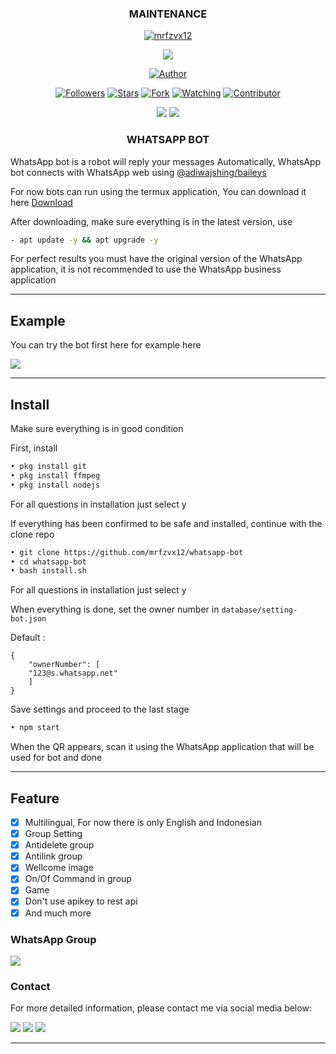 <h3 align="center">MAINTENANCE</h3>

<p align="center">
<a href="https://github.com/mrfzvx12"><img title="mrfzvx12" src="https://img.shields.io/badge/github-Mrfzvx12-orange.svg?style=social&logo=github"></a>
</p>
<p align="center">
<img src="https://gpvc.arturio.dev/mrfzvx12" />
<p/>
<p align="center">
<a href="https://github.com/mrfzvx12"><img title="Author" src="https://img.shields.io/badge/Termux Whatsapp Bot-black?style=for-the-badge&logo=github"></a>
<p/>
<p align="center">
<a href="https://github.com/mrfzvx12/followers"><img title="Followers" src="https://img.shields.io/github/followers/mrfzvx12?label=Followers&style=social"></a>
<a href="https://github.com/mrfzvx12/whatsapp-bot/stargazers/"><img title="Stars" src="https://img.shields.io/github/stars/mrfzvx12/whatsapp-bot?&style=social"></a>
<a href="https://github.com/mrfzvx12/whatsapp-bot/network/members"><img title="Fork" src="https://img.shields.io/github/forks/mrfzvx12/whatsapp-bot?style=social"></a>
<a href="https://github.com/mrfzvx12/whatsapp-bot/watchers"><img title="Watching" src="https://img.shields.io/github/watchers/mrfzvx12/whatsapp-bot?label=Watching&style=social"></a>
<a href="https://github.com/mrfzvx12/whatsapp-bot/watchers"><img title="Contributor" src="https://img.shields.io/github/contributors/mrfzvx12/whatsapp-bot?logo=github&style=social"></a>
</p>
<p align="center">
<a href="https://github.com/mrfzvx12/whatsapp-bot"><img src="https://img.shields.io/github/repo-size/mrfzvx12/whatsapp-bot?label=Repo%20size&style=plastic"></a>
<a href="https://github.com/mrfzvx12/whatsapp-bot"><img src="https://img.shields.io/github/search/mrfzvx12/mrfzvx12/whatsapp?label=Search&style=plastic"></a>
</p>


<h3 align="center">WHATSAPP BOT</h3>

WhatsApp bot is a robot will reply your messages Automatically, WhatsApp bot connects with WhatsApp web using [@adiwajshing/baileys](https://github.com/adiwajshing/Baileys)

For now bots can run using the termux application, You can download it here [Download](https://play.google.com/store/apps/details?id=com.termux) 

After downloading, make sure everything is in the latest version, use 
```bash 
- apt update -y && apt upgrade -y
```
For perfect results you must have the original version of the WhatsApp application, it is not recommended to use the WhatsApp business application

***

## Example
You can try the bot first here for example here

<a href="" target="blank"><img src="https://img.shields.io/badge/Whatsapp Bot-30302f?style=flat&logo=whatsapp" /></a>

***

## Install
Make sure everything is in good condition

First, install
```bash
• pkg install git
• pkg install ffmpeg
• pkg install nodejs
```

For all questions in installation just select y

If everything has been confirmed to be safe and installed, continue with the clone repo
```bash
• git clone https://github.com/mrfzvx12/whatsapp-bot
• cd whatsapp-bot
• bash install.sh
```
For all questions in installation just select y

When everything is done, set the owner number in ```database/setting-bot.json```

Default :
```
{
	"ownerNumber": [
	"123@s.whatsapp.net"
	]
}
```
Save settings and proceed to the last stage
```bash
• npm start
```
When the QR appears, scan it using the WhatsApp application that will be used for bot
and done

***

## Feature

- [x] Multilingual, For now there is only English and Indonesian
- [x] Group Setting
- [x] Antidelete group
- [x] Antilink group
- [x] Wellcome image
- [x] On/Of Command in group
- [x] Game
- [x] Don't use apikey to rest api
- [x] And much more

### WhatsApp Group

<p>
<a href="https://chat.whatsapp.com/JqgBJHtYHgZ2SuR36aDDCo" target="blank"><img src="https://img.shields.io/badge/WhatsApp Bot Group-30302f?style=flat&logo=whatsapp" /></a>
</p>

### Contact
For more detailed information, please contact me via social media below:

<p>
<a href="http://wa.me/6282223014661" target="blank"><img src="https://img.shields.io/badge/Whatsapp-30302f?style=flat&logo=whatsapp" /></a>
<a href="http://www.instagram.com/mrf.zvx/" target="blank"><img src="https://img.shields.io/badge/Instagram-30302f?style=flat&logo=instagram" /></a>
<a href="https://www.facebook.com/profile.php?id=100028409167054" target="blank"><img src="https://img.shields.io/badge/Facebook-30302f?style=flat&logo=facebook" /></a>
</p>

***
